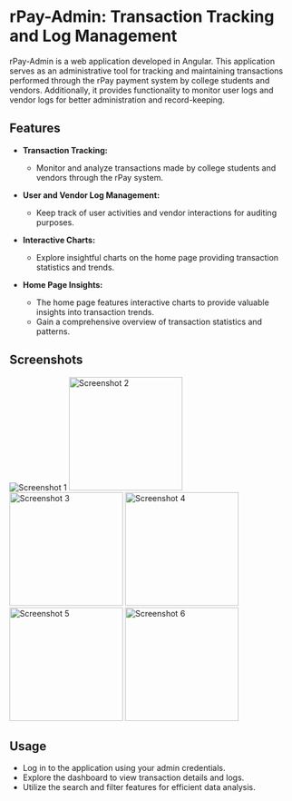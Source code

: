 # rPay-Admin: Transaction Tracking and Log Management

rPay-Admin is a web application developed in Angular. This application serves as an administrative tool for tracking and maintaining transactions performed through the rPay payment system by college students and vendors. Additionally, it provides functionality to monitor user logs and vendor logs for better administration and record-keeping.

## Features

- **Transaction Tracking:**
  - Monitor and analyze transactions made by college students and vendors through the rPay system.

- **User and Vendor Log Management:**
  - Keep track of user activities and vendor interactions for auditing purposes.

- **Interactive Charts:**
  - Explore insightful charts on the home page providing transaction statistics and trends.

- **Home Page Insights:**
  - The home page features interactive charts to provide valuable insights into transaction trends.
  - Gain a comprehensive overview of transaction statistics and patterns.
 
## Screenshots
  <p align="left">
    <img src="https://i.postimg.cc/8Cn8hTv3/Screenshot-2024-01-01-124906.png" alt="Screenshot 1"/>
    <img src="https://i.postimg.cc/jd6GMHNy/Screenshot-2024-01-01-124723.png" width="200" alt="Screenshot 2"/>
    <img src="https://i.postimg.cc/28Nsdcqz/Screenshot-2024-01-01-124733.png" width="200" alt="Screenshot 3"/>
    <img src="https://i.postimg.cc/x8MWDHZD/Screenshot-2024-01-01-124803.png" width="200" alt="Screenshot 4"/>
    <img src="https://i.postimg.cc/3RPPc9nF/Screenshot-2024-01-01-124811.png" width="200" alt="Screenshot 5"/>
    <img src="https://i.postimg.cc/bYnXtcwC/Screenshot-2024-01-01-124822.png" width="200" alt="Screenshot 6"/>
  </p>

## Usage

- Log in to the application using your admin credentials.
- Explore the dashboard to view transaction details and logs.
- Utilize the search and filter features for efficient data analysis.
